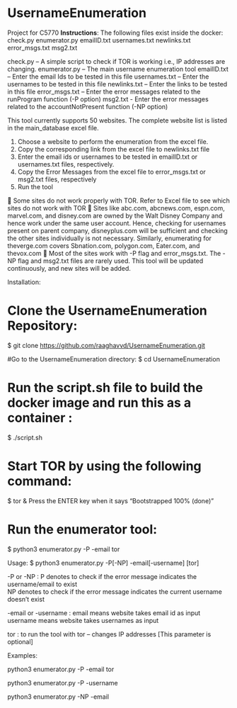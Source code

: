 # UsernameEnumeration
Project for C5770
**Instructions**:
The following files exist inside the docker:
check.py     enumerator.py     emailID.txt     usernames.txt     newlinks.txt     error_msgs.txt     msg2.txt       

check.py – A simple script to check if TOR is working i.e., IP addresses are changing.
enumerator.py – The main username enumeration tool
emailID.txt – Enter the email Ids to be tested in this file
usernames.txt – Enter the usernames to be tested in this file
newlinks.txt – Enter the links to be tested in this file
error_msgs.txt – Enter the error messages related to the runProgram function (-P option)
msg2.txt - Enter the error messages related to the accountNotPresent function (-NP option)

This tool currently supports 50 websites. The complete website list is listed in the main_database excel file. 
1.	Choose a website to perform the enumeration from the excel file.
2.	Copy the corresponding link from the excel file to newlinks.txt file
3.	Enter the email ids or usernames to be tested in emailID.txt or usernames.txt files, respectively.
4.	Copy the Error Messages from the excel file to error_msgs.txt or msg2.txt files, respectively
5.	Run the tool 

	Some sites do not work properly with TOR. Refer to Excel file to see which sites do not work with TOR
	Sites like abc.com, abcnews.com, espn.com, marvel.com, and disney.com are owned by the Walt Disney Company and hence work under the same user account. Hence, checking for usernames present on parent company, disneyplus.com will be sufficient and checking the other sites individually is not necessary. Similarly, enumerating for theverge.com covers Sbnation.com, polygon.com, Eater.com, and thevox.com
	Most of the sites work with -P flag and error_msgs.txt. The -NP flag and msg2.txt files are rarely used. This tool will be updated continuously, and new sites will be added. 




Installation:
# Clone the UsernameEnumeration Repository:
$ git clone https://github.com/raaghavvd/UsernameEnumeration.git 

#Go to the UsernameEnumeration directory:
$ cd UsernameEnumeration

# Run the script.sh file to build the docker image and run this as a container :
$ ./script.sh

# Start TOR by using the following command:
$ tor &
Press the ENTER key when it says “Bootstrapped 100% (done)”

# Run the enumerator tool:
$ python3 enumerator.py -P -email tor


Usage:
$ python3 enumerator.py -P[-NP] -email[-username] [tor]

-P or -NP  :   P denotes to check if the error message indicates the username/email to exist    
               NP denotes to check if the error message indicates the current username doesn’t exist

-email or -username    :     email means website takes email id as input
                             username means website takes usernames as input

tor :   to run the tool with tor – changes IP addresses [This parameter is optional]


Examples:

python3 enumerator.py -P -email tor

python3 enumerator.py -P -username

python3 enumerator.py -NP -email










